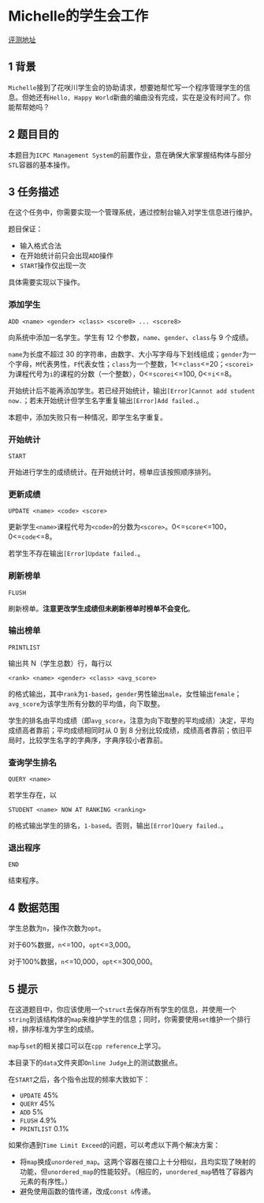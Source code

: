 # Michelle的学生会工作

[评测地址](https://acm.sjtu.edu.cn/OnlineJudge/problem?problem_id=1346)

## 1 背景

`Michelle`接到了花咲川学生会的协助请求，想要她帮忙写一个程序管理学生的信息。但她还有`Hello, Happy World`新曲的编曲没有完成，实在是没有时间了。你能帮帮她吗？

## 2 题目目的

本题目为`ICPC Management System`的前置作业，意在确保大家掌握结构体与部分`STL`容器的基本操作。

## 3 任务描述

在这个任务中，你需要实现一个管理系统，通过控制台输入对学生信息进行维护。

题目保证：

* 输入格式合法
* 在开始统计前只会出现`ADD`操作
* `START`操作仅出现一次

具体需要实现以下操作。

### 添加学生

```
ADD <name> <gender> <class> <score0> ... <score8>
```

向系统中添加一名学生。学生有 12 个参数，`name`、`gender`、`class`与 9 个成绩。

`name`为长度不超过 30 的字符串，由数字、大小写字母与下划线组成；`gender`为一个字母，`M`代表男性，`F`代表女性；`class`为一个整数，1<=`class`<=20；`<scorei>`为课程代号为`i`的课程的分数（一个整数），0\<=`scorei`<=100, 0<=`i`<=8。

开始统计后不能再添加学生。若已经开始统计，输出`[Error]Cannot add student now.`；若未开始统计但学生名字重复输出`[Error]Add failed.`。

本题中，添加失败只有一种情况，即学生名字重复。

### 开始统计

```
START
```

开始进行学生的成绩统计。在开始统计时，榜单应该按照顺序排列。

### 更新成绩

```
UPDATE <name> <code> <score>
```

更新学生`<name>`课程代号为`<code>`的分数为`<score>`。0<=`score`<=100，0<=`code`<=8。

若学生不存在输出`[Error]Update failed.`。

### 刷新榜单

```
FLUSH
```

刷新榜单。**注意更改学生成绩但未刷新榜单时榜单不会变化**。

### 输出榜单

```
PRINTLIST 
```

输出共 N（学生总数）行，每行以

```
<rank> <name> <gender> <class> <avg_score>
```

的格式输出，其中`rank`为`1-based`，`gender`男性输出`male`，女性输出`female`；`avg_score`为该学生所有分数的平均值，向下取整。

学生的排名由平均成绩（即`avg_score`，注意为向下取整的平均成绩）决定，平均成绩高者靠前；平均成绩相同时从 0 到 8 分别比较成绩，成绩高者靠前；依旧平局时，比较学生名字的字典序，字典序较小者靠前。

### 查询学生排名

```
QUERY <name>
```

若学生存在，以

```
STUDENT <name> NOW AT RANKING <ranking>
```

的格式输出学生的排名，`1-based`。否则，输出`[Error]Query failed.`。

### 退出程序

```
END
```

结束程序。

## 4 数据范围

学生总数为`n`，操作次数为`opt`。

对于60%数据，`n`<=100，`opt`<=3,000。​​

对于100%数据，`n`<=10,000，`opt`<=300,000​。​

## 5 提示

在这道题目中，你应该使用一个`struct`去保存所有学生的信息，并使用一个`string`到该结构体的`map`来维护学生的信息；同时，你需要使用`set`维护一个排行榜，排序标准为学生的成绩。

`map`与`set`的相关接口可以在`cpp reference`上学习。

本目录下的`data`文件夹即`Online Judge`上的测试数据点。

在`START`之后，各个指令出现的频率大致如下：

* `UPDATE` 45%
* `QUERY` 45%
* `ADD` 5%
* `FLUSH` 4.9%
* `PRINTLIST` 0.1%

如果你遇到`Time Limit Exceed`的问题，可以考虑以下两个解决方案：

* 将`map`换成`unordered_map`。这两个容器在接口上十分相似，且均实现了映射的功能，但`unordered_map`的性能较好。（相应的，`unordered_map`牺牲了容器内元素的有序性。）
* 避免使用函数的值传递，改成`const &`传递。

